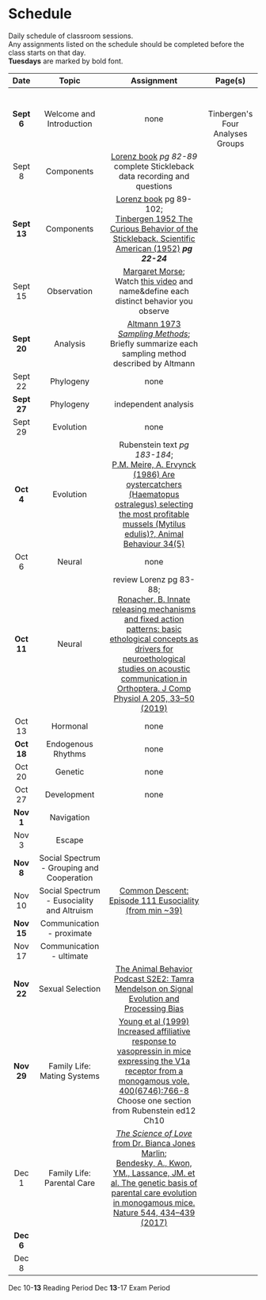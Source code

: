 # Schedule

Daily schedule of classroom sessions.  
Any assignments listed on the schedule should be completed before the class starts on that day.  
**Tuesdays** are marked by bold font.  

| **Date** | **Topic** | **Assignment** | **Page(s)** |
| :---: | :---: | :---: | :---: |
| **Sept 6** | Welcome and Introduction | none | [](../welcome) <br> [](../syllabus) <br> Tinbergen's Four Analyses <br> Groups |
| Sept 8 | Components | [Lorenz book](https://drive.google.com/file/d/12rJaGxQjkovlIAYCxjHb4Br0kEClEBrX/view?usp=sharing) *pg 82-89* <br> complete Stickleback data recording and questions | [](../observation-and-analysis/components) |
| **Sept 13** | Components | [Lorenz book](https://drive.google.com/file/d/12rJaGxQjkovlIAYCxjHb4Br0kEClEBrX/view?usp=sharing) pg 89-102; <br> [Tinbergen 1952 The Curious Behavior of the Stickleback. Scientific American (1952)](https://www.jstor.org/stable/10.2307/24944080) ***pg 22-24*** | [](../observation-and-analysis/components) |
| Sept 15 | Observation | [Margaret Morse](https://theconversation.com/margaret-morse-nice-thought-like-a-song-sparrow-and-changed-how-scientists-understand-animal-behavior-123734); <br>Watch [this video](https://vimeo.com/80600819) and name&define each distinct behavior you observe | [](../observation-and-analysis/observation) |
| **Sept 20** | Analysis | [Altmann 1973 *Sampling Methods*](https://www.jstor.org/stable/4533591); <br> Briefly summarize each sampling method described by Altmann | [](../observation-and-analysis/analysis) |
| Sept 22 | Phylogeny | none | [](../levels-of-analysis/phylogeny) |
| **Sept 27** | Phylogeny | independent analysis | [](../levels-of-analysis/phylogeny) |
| Sept 29 | Evolution | none | [](../levels-of-analysis/evolution) |
| **Oct 4** | Evolution | Rubenstein text *pg 183-184*; <br> [P.M. Meire, A. Ervynck (1986) Are oystercatchers (Haematopus ostralegus) selecting the most profitable mussels (Mytilus edulis)?, Animal Behaviour 34(5)](https://doi.org/10.1016/S0003-3472%2886%2980213-5) | [](../levels-of-analysis/evolution) |
| Oct 6 | Neural | none | [](../levels-of-analysis/neural) |
| **Oct 11** | Neural | review Lorenz pg 83-88; <br> [Ronacher, B. Innate releasing mechanisms and fixed action patterns: basic ethological concepts as drivers for neuroethological studies on acoustic communication in Orthoptera. J Comp Physiol A 205, 33–50 (2019)](https://doi.org/10.1007/s00359-018-01311-3) | [](../levels-of-analysis/neural) |
| Oct 13 | Hormonal | none | [](../levels-of-analysis/hormonal) |
| **Oct 18** | Endogenous Rhythms | none | [](../levels-of-analysis/endogenous-rhythms) |
| Oct 20 | Genetic | none | [](../levels-of-analysis/genetic) |
| Oct 27 | Development | none | [](../levels-of-analysis/development) |
| **Nov 1** | Navigation |  | [](../understanding-behavior/navigation) |
| Nov 3 | Escape |  | [](../understanding-behavior/escape) |
| **Nov 8** | Social Spectrum - Grouping and Cooperation |  | [](../understanding-behavior/scales-of-sociality) |
| Nov 10 | Social Spectrum - Eusociality and Altruism | [Common Descent: Episode 111 Eusociality (from min ~39)](https://www.youtube.com/watch?v=NJXPCEFcWQs&list=PLfdiT8Klm_YPa0lNVa9ygwAjy_1Lpz9_S&index=116&t=2340s) | [](../understanding-behavior/scales-of-sociality) |
| **Nov 15** | Communication - proximate |  | [](../understanding-behavior/communication) |
| Nov 17 | Communication - ultimate |  | [](../understanding-behavior/communication) |
| **Nov 22** | Sexual Selection | [The Animal Behavior Podcast S2E2: Tamra Mendelson on Signal Evolution and Processing Bias](https://theanimalbehaviorpodcast.buzzsprout.com/1540180/10615918) | [](../understanding-behavior/sexual-selection) |
| **Nov 29** | Family Life: Mating Systems | [Young et al (1999) Increased affiliative response to vasopressin in mice expressing the V1a receptor from a monogamous vole. 400(6746):766-8](https://doi.org/10.1038/23475) <br> Choose one section from Rubenstein ed12 Ch10 | [](../understanding-behavior/mating-systems) |
| Dec 1 | Family Life: Parental Care | [*The Science of Love* from Dr. Bianca Jones Marlin](https://youtu.be/olHKw9q6ybw); <br> [Bendesky, A., Kwon, YM., Lassance, JM. et al. The genetic basis of parental care evolution in monogamous mice. Nature 544, 434–439 (2017)](https://doi.org/10.1038/nature22074) | [](../understanding-behavior/parental-care) |
| **Dec 6** |  |  |
| Dec 8 |  |  |

Dec 10-**13** Reading Period
Dec **13**-17 Exam Period



